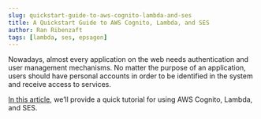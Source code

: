 ```yaml
---
slug: quickstart-guide-to-aws-cognito-lambda-and-ses
title: A Quickstart Guide to AWS Cognito, Lambda, and SES
author: Ran Ribenzaft
tags: [lambda, ses, epsagon]
---
```


Nowadays, almost every application on the web needs authentication and user management mechanisms. No matter the purpose of an application, users should have personal accounts in order to be identified in the system and receive access to services.

[In this article](https://epsagon.com/tools/a-quickstart-guide-to-aws-cognito-lambda-and-ses/), we’ll provide a quick tutorial for using AWS Cognito, Lambda, and SES.

    